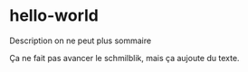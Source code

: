 # hello-world
Description on ne peut plus sommaire

Ça ne fait pas avancer le schmilblik, mais ça aujoute du texte.
